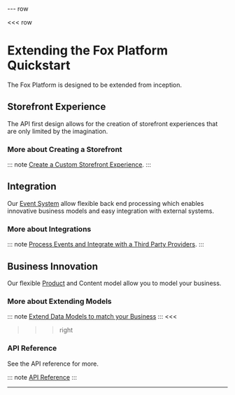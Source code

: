 --- row

<<< row
# Extending the Fox Platform Quickstart

The Fox Platform is designed to be extended from inception. 

## Storefront Experience
The API first design allows for the creation of storefront experiences that are only limited by the imagination. 

### More about Creating a Storefront
::: note
[Create a Custom Storefront Experience](experience.html).
:::

## Integration 
Our [Event System](../events/index.html) allow flexible back end processing which enables innovative business models and easy integration with external systems.

### More about Integrations
::: note
[Process Events and Integrate with a Third Party Providers](integrate.html).
:::

## Business Innovation

Our flexible [Product](../products/index.html) and Content model allow you to model your business.

### More about Extending Models
::: note
[Extend Data Models to match your Business](innovate.html)
:::
<<<

>>> right

### API Reference
See the API reference for more.

::: note
[API Reference](api/index.html)
:::

>>>


---
